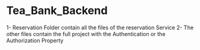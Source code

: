# Tea_Bank_Backend
1- Reservation Folder contain all the files of the reservation Service
2- The other files contain the full project with the Authentication or the Authorization Property 
